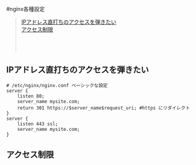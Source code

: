 
#nginx各種設定

> <a href="#anc1">IPアドレス直打ちのアクセスを弾きたい</a><br>
> <a href="#anc2">アクセス制限</a><br>
> <a href="#anc3"></a><br>
> <a href="#anc4"></a><br>
> <a href="#anc5"></a><br>


<a id="anc1"></a>
## IPアドレス直打ちのアクセスを弾きたい

```
# /etc/nginx/nginx.conf ベーシックな設定
server {
    listen 80;
    server_name mysite.com;
    return 301 https://$server_name$request_uri; #https にリダイレクト
}
server {
    listen 443 ssl;
    server_name mysite.com;
}
```



<a id="anc2"></a>
## アクセス制限









